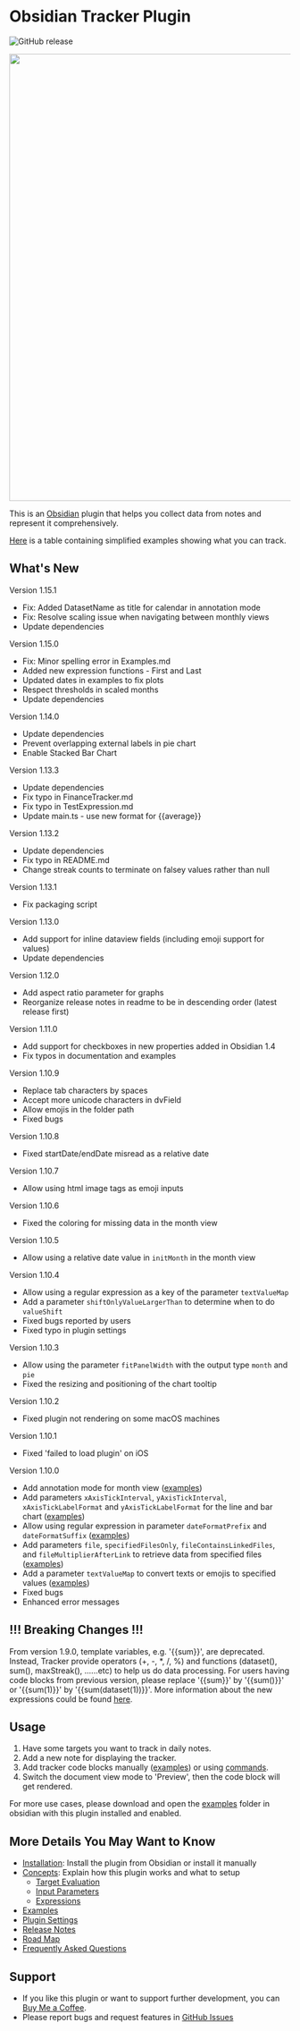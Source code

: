 # Obsidian Tracker Plugin

![GitHub release](https://img.shields.io/github/v/release/pyrochlore/obsidian-tracker)

<img src="https://raw.githubusercontent.com/pyrochlore/obsidian-tracker/master/docs/images/screenshot_v1.9.png" width="800">

This is an [Obsidian](https://obsidian.md/) plugin that helps you collect data from notes and represent it comprehensively.

[Here](https://github.com/pyrochlore/obsidian-tracker/blob/master/docs/Examples.md) is a table containing simplified examples showing what you can track.

## What's New

Version 1.15.1

- Fix: Added DatasetName as title for calendar in annotation mode
- Fix: Resolve scaling issue when navigating between monthly views
- Update dependencies

Version 1.15.0

- Fix: Minor spelling error in Examples.md
- Added new expression functions - First and Last
- Updated dates in examples to fix plots
- Respect thresholds in scaled months
- Update dependencies

Version 1.14.0

- Update dependencies
- Prevent overlapping external labels in pie chart
- Enable Stacked Bar Chart

Version 1.13.3

- Update dependencies
- Fix typo in FinanceTracker.md
- Fix typo in TestExpression.md
- Update main.ts - use new format for {{average}}

Version 1.13.2

- Update dependencies
- Fix typo in README.md
- Change streak counts to terminate on falsey values rather than null

Version 1.13.1

- Fix packaging script

Version 1.13.0

- Add support for inline dataview fields (including emoji support for values)
- Update dependencies

Version 1.12.0

- Add aspect ratio parameter for graphs
- Reorganize release notes in readme to be in descending order (latest release first)

Version 1.11.0

- Add support for checkboxes in new properties added in Obsidian 1.4
- Fix typos in documentation and examples

Version 1.10.9

- Replace tab characters by spaces
- Accept more unicode characters in dvField
- Allow emojis in the folder path
- Fixed bugs

Version 1.10.8

- Fixed startDate/endDate misread as a relative date

Version 1.10.7

- Allow using html image tags as emoji inputs

Version 1.10.6

- Fixed the coloring for missing data in the month view

Version 1.10.5

- Allow using a relative date value in `initMonth` in the month view

Version 1.10.4

- Allow using a regular expression as a key of the parameter `textValueMap`
- Add a parameter `shiftOnlyValueLargerThan` to determine when to do `valueShift`
- Fixed bugs reported by users
- Fixed typo in plugin settings

Version 1.10.3

- Allow using the parameter `fitPanelWidth` with the output type `month` and `pie`
- Fixed the resizing and positioning of the chart tooltip

Version 1.10.2

- Fixed plugin not rendering on some macOS machines

Version 1.10.1

- Fixed 'failed to load plugin' on iOS

Version 1.10.0

- Add annotation mode for month view ([examples](https://github.com/pyrochlore/obsidian-tracker/blob/master/examples/TestCalendar.md))
- Add parameters `xAxisTickInterval`, `yAxisTickInterval`, `xAxisTickLabelFormat` and `yAxisTickLabelFormat` for the line and bar chart ([examples](https://github.com/pyrochlore/obsidian-tracker/blob/master/examples/TestAxisIntervalAndFormat.md))
- Allow using regular expression in parameter `dateFormatPrefix` and `dateFormatSuffix` ([examples](https://github.com/pyrochlore/obsidian-tracker/blob/master/examples/TestDateFormats.md))
- Add parameters `file`, `specifiedFilesOnly`, `fileContainsLinkedFiles`, and `fileMultiplierAfterLink` to retrieve data from specified files ([examples](https://github.com/pyrochlore/obsidian-tracker/blob/master/examples/TestSpecifiedFiles.md))
- Add a parameter `textValueMap` to convert texts or emojis to specified values ([examples](https://github.com/pyrochlore/obsidian-tracker/blob/master/examples/TestTextValueMap.md))
- Fixed bugs
- Enhanced error messages

## !!! Breaking Changes !!!

From version 1.9.0, template variables, e.g. '{{sum}}', are deprecated. Instead, Tracker provide operators (+, -, *, /, %) and functions (dataset(), sum(), maxStreak(), ......etc) to help us do data processing. For users having code blocks from previous version, please replace '{{sum}}' by '{{sum()}}' or '{{sum(1)}}' by '{{sum(dataset(1))}}'. More information about the new expressions could be found [here](https://github.com/pyrochlore/obsidian-tracker/blob/master/docs/Expressions.md).

## Usage

1. Have some targets you want to track in daily notes.
2. Add a new note for displaying the tracker.
3. Add tracker code blocks manually ([examples](https://github.com/pyrochlore/obsidian-tracker/tree/master/examples)) or using [commands](https://github.com/pyrochlore/obsidian-tracker/blob/master/docs/Commands.md).
4. Switch the document view mode to 'Preview', then the code block will get rendered.

For more use cases, please download and open the [examples](https://github.com/pyrochlore/obsidian-tracker/tree/master/examples) folder in obsidian with this plugin installed and enabled.

## More Details You May Want to Know

- [Installation](https://github.com/pyrochlore/obsidian-tracker/blob/master/docs/Installation.md): Install the plugin from Obsidian or install it manually
- [Concepts](https://github.com/pyrochlore/obsidian-tracker/blob/master/docs/Concepts.md): Explain how this plugin works and what to setup
  - [Target Evaluation](https://github.com/pyrochlore/obsidian-tracker/blob/master/docs/TargetEvaluation.md)
  - [Input Parameters](https://github.com/pyrochlore/obsidian-tracker/blob/master/docs/InputParameters.md)
  - [Expressions](https://github.com/pyrochlore/obsidian-tracker/blob/master/docs/Expressions.md)
- [Examples](https://github.com/pyrochlore/obsidian-tracker/blob/master/docs/Examples.md)
- [Plugin Settings](https://github.com/pyrochlore/obsidian-tracker/blob/master/docs/Settings.md)
- [Release Notes](https://github.com/pyrochlore/obsidian-tracker/blob/master/docs/ReleaseNotes.md)
- [Road Map](https://github.com/pyrochlore/obsidian-tracker/blob/master/docs/RoadMap.md)
- [Frequently Asked Questions](https://github.com/pyrochlore/obsidian-tracker/blob/master/docs/Questions.md)

## Support

- If you like this plugin or want to support further development, you can [Buy Me a Coffee](https://www.buymeacoffee.com/pyrochlore).
- Please report bugs and request features in [GitHub Issues](https://github.com/pyrochlore/obsidian-tracker/issues)
